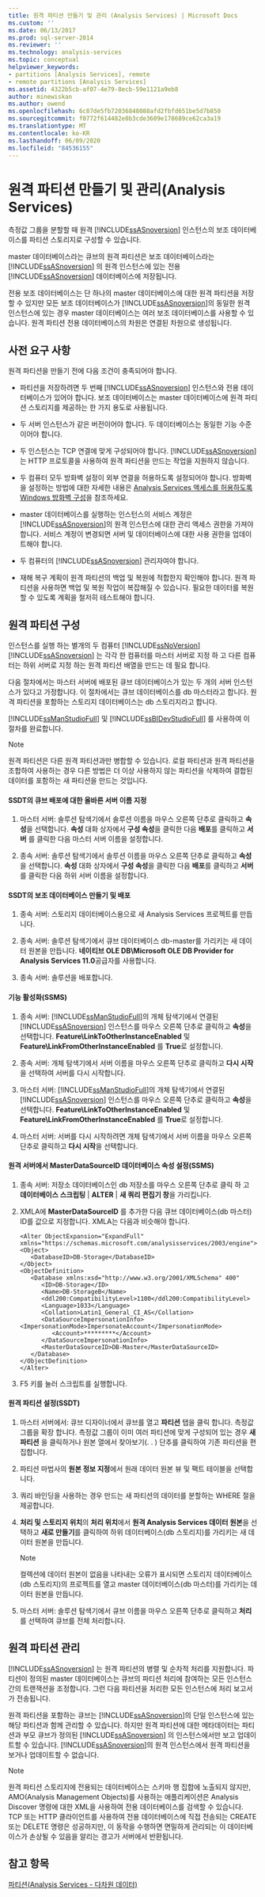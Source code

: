 ```yaml
---
title: 원격 파티션 만들기 및 관리 (Analysis Services) | Microsoft Docs
ms.custom: ''
ms.date: 06/13/2017
ms.prod: sql-server-2014
ms.reviewer: ''
ms.technology: analysis-services
ms.topic: conceptual
helpviewer_keywords:
- partitions [Analysis Services], remote
- remote partitions [Analysis Services]
ms.assetid: 4322b5cb-af07-4e79-8ecb-59e1121a9eb8
author: minewiskan
ms.author: owend
ms.openlocfilehash: 6c87de5fb72036848088afd2fbfd651be5d7b850
ms.sourcegitcommit: f0772f614482e0b3cde3609e178689ce62ca3a19
ms.translationtype: MT
ms.contentlocale: ko-KR
ms.lasthandoff: 06/09/2020
ms.locfileid: "84536155"
---
```

# <a name="create-and-manage-a-remote-partition-analysis-services"></a>원격 파티션 만들기 및 관리(Analysis Services)
  측정값 그룹을 분할할 때 원격 [!INCLUDE[ssASnoversion](../../includes/ssasnoversion-md.md)] 인스턴스의 보조 데이터베이스를 파티션 스토리지로 구성할 수 있습니다.  
  
 master 데이터베이스라는 큐브의 원격 파티션은 보조 데이터베이스라는 [!INCLUDE[ssASnoversion](../../includes/ssasnoversion-md.md)] 의 원격 인스턴스에 있는 전용 [!INCLUDE[ssASnoversion](../../includes/ssasnoversion-md.md)] 데이터베이스에 저장됩니다.  
  
 전용 보조 데이터베이스는 단 하나의 master 데이터베이스에 대한 원격 파티션을 저장할 수 있지만 모든 보조 데이터베이스가 [!INCLUDE[ssASnoversion](../../includes/ssasnoversion-md.md)]의 동일한 원격 인스턴스에 있는 경우 master 데이터베이스는 여러 보조 데이터베이스를 사용할 수 있습니다. 원격 파티션 전용 데이터베이스의 차원은 연결된 차원으로 생성됩니다.  
  
## <a name="prerequisites"></a>사전 요구 사항  
 원격 파티션을 만들기 전에 다음 조건이 충족되어야 합니다.  
  
-   파티션을 저장하려면 두 번째 [!INCLUDE[ssASnoversion](../../includes/ssasnoversion-md.md)] 인스턴스와 전용 데이터베이스가 있어야 합니다. 보조 데이터베이스는 master 데이터베이스에 원격 파티션 스토리지를 제공하는 한 가지 용도로 사용됩니다.  
  
-   두 서버 인스턴스가 같은 버전이어야 합니다. 두 데이터베이스는 동일한 기능 수준이어야 합니다.  
  
-   두 인스턴스는 TCP 연결에 맞게 구성되어야 합니다. [!INCLUDE[ssASnoversion](../../includes/ssasnoversion-md.md)] 는 HTTP 프로토콜을 사용하여 원격 파티션을 만드는 작업을 지원하지 않습니다.  
  
-   두 컴퓨터 모두 방화벽 설정이 외부 연결을 허용하도록 설정되어야 합니다. 방화벽을 설정하는 방법에 대한 자세한 내용은 [Analysis Services 액세스를 허용하도록 Windows 방화벽 구성](../instances/configure-the-windows-firewall-to-allow-analysis-services-access.md)을 참조하세요.  
  
-   master 데이터베이스를 실행하는 인스턴스의 서비스 계정은 [!INCLUDE[ssASnoversion](../../includes/ssasnoversion-md.md)]의 원격 인스턴스에 대한 관리 액세스 권한을 가져야 합니다. 서비스 계정이 변경되면 서버 및 데이터베이스에 대한 사용 권한을 업데이트해야 합니다.  
  
-   두 컴퓨터의 [!INCLUDE[ssASnoversion](../../includes/ssasnoversion-md.md)] 관리자여야 합니다.  
  
-   재해 복구 계획이 원격 파티션의 백업 및 복원에 적합한지 확인해야 합니다. 원격 파티션을 사용하면 백업 및 복원 작업이 복잡해질 수 있습니다. 필요한 데이터를 복원할 수 있도록 계획을 철저히 테스트해야 합니다.  
  
## <a name="configure-remote-partitions"></a>원격 파티션 구성  
 인스턴스를 실행 하는 별개의 두 컴퓨터 [!INCLUDE[ssNoVersion](../../includes/ssnoversion-md.md)] [!INCLUDE[ssASnoversion](../../includes/ssasnoversion-md.md)] 는 각각 한 컴퓨터를 마스터 서버로 지정 하 고 다른 컴퓨터는 하위 서버로 지정 하는 원격 파티션 배열을 만드는 데 필요 합니다.  
  
 다음 절차에서는 마스터 서버에 배포된 큐브 데이터베이스가 있는 두 개의 서버 인스턴스가 있다고 가정합니다. 이 절차에서는 큐브 데이터베이스를 db 마스터라고 합니다. 원격 파티션을 포함하는 스토리지 데이터베이스는 db 스토리지라고 합니다.  
  
 [!INCLUDE[ssManStudioFull](../../includes/ssmanstudiofull-md.md)] 및 [!INCLUDE[ssBIDevStudioFull](../../includes/ssbidevstudiofull-md.md)] 를 사용하여 이 절차를 완료합니다.  
  
> [!NOTE]  
>  원격 파티션은 다른 원격 파티션과만 병합할 수 있습니다. 로컬 파티션과 원격 파티션을 조합하여 사용하는 경우 다른 방법은 더 이상 사용하지 않는 파티션을 삭제하여 결합된 데이터를 포함하는 새 파티션을 만드는 것입니다.  
  
#### <a name="specify-valid-server-names-for-cube-deployment-in-ssdt"></a>SSDT의 큐브 배포에 대한 올바른 서버 이름 지정  
  
1.  마스터 서버: 솔루션 탐색기에서 솔루션 이름을 마우스 오른쪽 단추로 클릭하고 **속성**을 선택합니다. **속성** 대화 상자에서 **구성 속성**을 클릭한 다음 **배포**를 클릭하고 **서버** 를 클릭한 다음 마스터 서버 이름을 설정합니다.  
  
2.  종속 서버: 솔루션 탐색기에서 솔루션 이름을 마우스 오른쪽 단추로 클릭하고 **속성**을 선택합니다. **속성** 대화 상자에서 **구성 속성**을 클릭한 다음 **배포**를 클릭하고 **서버** 를 클릭한 다음 하위 서버 이름을 설정합니다.  
  
#### <a name="create-and-deploy-a-secondary-database-in-ssdt"></a>SSDT의 보조 데이터베이스 만들기 및 배포  
  
1.  종속 서버: 스토리지 데이터베이스용으로 새 Analysis Services 프로젝트를 만듭니다.  
  
2.  종속 서버: 솔루션 탐색기에서 큐브 데이터베이스 db-master를 가리키는 새 데이터 원본을 만듭니다. **네이티브 OLE DB\Microsoft OLE DB Provider for Analysis Services 11.0**공급자를 사용합니다.  
  
3.  종속 서버: 솔루션을 배포합니다.  
  
#### <a name="enable-features-in-ssms"></a>기능 활성화(SSMS)  
  
1.  종속 서버: [!INCLUDE[ssManStudioFull](../../includes/ssmanstudiofull-md.md)]의 개체 탐색기에서 연결된 [!INCLUDE[ssASnoversion](../../includes/ssasnoversion-md.md)] 인스턴스를 마우스 오른쪽 단추로 클릭하고 **속성**을 선택합니다. **Feature\LinkToOtherInstanceEnabled** 및 **Feature\LinkFromOtherInstanceEnabled** 를 **True**로 설정합니다.  
  
2.  종속 서버: 개체 탐색기에서 서버 이름을 마우스 오른쪽 단추로 클릭하고 **다시 시작**을 선택하여 서버를 다시 시작합니다.  
  
3.  마스터 서버: [!INCLUDE[ssManStudioFull](../../includes/ssmanstudiofull-md.md)]의 개체 탐색기에서 연결된 [!INCLUDE[ssASnoversion](../../includes/ssasnoversion-md.md)] 인스턴스를 마우스 오른쪽 단추로 클릭하고 **속성**을 선택합니다. **Feature\LinkToOtherInstanceEnabled** 및 **Feature\LinkFromOtherInstanceEnabled** 를 **True**로 설정합니다.  
  
4.  마스터 서버: 서버를 다시 시작하려면 개체 탐색기에서 서버 이름을 마우스 오른쪽 단추로 클릭하고 **다시 시작**을 선택합니다.  
  
#### <a name="set-the-masterdatasourceid-database-property-on-the-remote-server-in-ssms"></a>원격 서버에서 MasterDataSourceID 데이터베이스 속성 설정(SSMS)  
  
1.  종속 서버: 저장소 데이터베이스인 db 저장소를 마우스 오른쪽 단추로 클릭 하 고 **데이터베이스 스크립팅**  |  **ALTER**  |  **새 쿼리 편집기 창**을 가리킵니다.  
  
2.  XMLA에 **MasterDataSourceID** 를 추가한 다음 큐브 데이터베이스(db 마스터) ID를 값으로 지정합니다. XMLA는 다음과 비슷해야 합니다.  
  
    ```  
    <Alter ObjectExpansion="ExpandFull" xmlns="https://schemas.microsoft.com/analysisservices/2003/engine">  
    <Object>  
       <DatabaseID>DB-Storage</DatabaseID>  
    </Object>  
    <ObjectDefinition>  
       <Database xmlns:xsd="http://www.w3.org/2001/XMLSchema" 400"   
          <ID>DB-Storage</ID>  
          <Name>DB-StorageB</Name>  
          <ddl200:CompatibilityLevel>1100</ddl200:CompatibilityLevel>  
          <Language>1033</Language>  
          <Collation>Latin1_General_CI_AS</Collation>  
          <DataSourceImpersonationInfo>  
    <ImpersonationMode>ImpersonateAccount</ImpersonationMode>  
             <Account>*********</Account>  
          </DataSourceImpersonationInfo>  
          <MasterDataSourceID>DB-Master</MasterDataSourceID>  
       </Database>  
    </ObjectDefinition>  
    </Alter>  
    ```  
  
3.  F5 키를 눌러 스크립트를 실행합니다.  
  
#### <a name="set-up-the-remote-partition-in-ssdt"></a>원격 파티션 설정(SSDT)  
  
1.  마스터 서버에서: 큐브 디자이너에서 큐브를 열고 **파티션** 탭을 클릭 합니다. 측정값 그룹을 확장 합니다. 측정값 그룹이 이미 여러 파티션에 맞게 구성되어 있는 경우 **새 파티션** 을 클릭하거나 원본 열에서 찾아보기(. . ) 단추를 클릭하여 기존 파티션을 편집합니다.  
  
2.  파티션 마법사의 **원본 정보 지정**에서 원래 데이터 원본 뷰 및 팩트 테이블을 선택합니다.  
  
3.  쿼리 바인딩을 사용하는 경우 만드는 새 파티션의 데이터를 분할하는 WHERE 절을 제공합니다.  
  
4.  **처리 및 스토리지 위치**의 **처리 위치**에서 **원격 Analysis Services 데이터 원본**을 선택하고 **새로 만들기**를 클릭하여 하위 데이터베이스(db 스토리지)를 가리키는 새 데이터 원본을 만듭니다.  
  
    > [!NOTE]  
    >  컬렉션에 데이터 원본이 없음을 나타내는 오류가 표시되면 스토리지 데이터베이스(db 스토리지)의 프로젝트를 열고 master 데이터베이스(db 마스터)를 가리키는 데이터 원본을 만듭니다.  
  
5.  마스터 서버: 솔루션 탐색기에서 큐브 이름을 마우스 오른쪽 단추로 클릭하고 **처리** 를 선택하여 큐브를 전체 처리합니다.  
  
## <a name="administering-remote-partitions"></a>원격 파티션 관리  
 [!INCLUDE[ssASnoversion](../../includes/ssasnoversion-md.md)] 는 원격 파티션의 병렬 및 순차적 처리를 지원합니다. 파티션이 정의된 master 데이터베이스는 큐브의 파티션 처리에 참여하는 모든 인스턴스 간의 트랜잭션을 조정합니다. 그런 다음 파티션을 처리한 모든 인스턴스에 처리 보고서가 전송됩니다.  
  
 원격 파티션을 포함하는 큐브는 [!INCLUDE[ssASnoversion](../../includes/ssasnoversion-md.md)]의 단일 인스턴스에 있는 해당 파티션과 함께 관리할 수 있습니다. 하지만 원격 파티션에 대한 메타데이터는 파티션과 부모 큐브가 정의된 [!INCLUDE[ssASnoversion](../../includes/ssasnoversion-md.md)] 의 인스턴스에서만 보고 업데이트할 수 있습니다. [!INCLUDE[ssASnoversion](../../includes/ssasnoversion-md.md)]의 원격 인스턴스에서 원격 파티션을 보거나 업데이트할 수 없습니다.  
  
> [!NOTE]  
>  원격 파티션 스토리지에 전용되는 데이터베이스는 스키마 행 집합에 노출되지 않지만, AMO(Analysis Management Objects)를 사용하는 애플리케이션은 Analysis Discover 명령에 대한 XML을 사용하여 전용 데이터베이스를 검색할 수 있습니다. TCP 또는 HTTP 클라이언트를 사용하여 전용 데이터베이스에 직접 전송되는 CREATE 또는 DELETE 명령은 성공하지만, 이 동작을 수행하면 면밀하게 관리되는 이 데이터베이스가 손상될 수 있음을 알리는 경고가 서버에서 반환됩니다.  
  
## <a name="see-also"></a>참고 항목  
 [파티션&#40;Analysis Services - 다차원 데이터&#41;](../multidimensional-models-olap-logical-cube-objects/partitions-analysis-services-multidimensional-data.md)  
  
  
